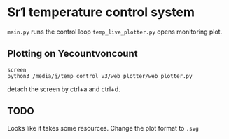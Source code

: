 # Sr1 temperature control system

`main.py` runs the control loop
`temp_live_plotter.py` opens monitoring plot.

## Plotting on Yecountvoncount
```
screen
python3 /media/j/temp_control_v3/web_plotter/web_plotter.py
```
detach the screen by ctrl+a and ctrl+d.

## TODO
Looks like it takes some resources. Change the plot format to `.svg`